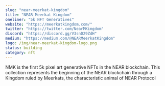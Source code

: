 ```yaml
---
slug: "near-meerkat-kingdom"
title: "NEAR Meerkat Kingdom"
oneliner: "5k NFT Generatives"
website: "https://meerkatkingdom.com/"
twitter: "https://twitter.com/NearMKingdom"
discord: "https://discord.gg/V3snD29ZdH"
medium: "https://medium.com/@NEARMeerkatKingdom"
logo: /img/near-meerkat-kingdom-logo.png
status: building
category: nft
---
```


NMK is the first 5k pixel art generative NFTs in the NEAR blockchain. This collection represents the beginning of the NEAR blockchain through a Kingdom ruled by Meerkats, the characteristic animal of NEAR Protocol
